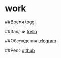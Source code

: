 # work

##Время
[toggl](http://toggl.com)

##Задачи
[trello](http://trello.com)

##Обсуждения
[telegram](http://web.telegram.org)

##Репо
[github](https://github.com/trendever/website)
